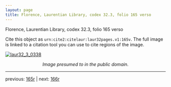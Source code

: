 ```yaml
---
layout: page
title: Florence, Laurentian Library, codex 32.3, folio 165 verso
---
```


Florence, Laurentian Library, codex 32.3, folio 165 verso

Cite this object as `urn:cite2:citelaur:laur32pages.v1:165v`.  The full image is linked to a citation tool you can use to cite regions of the image.

[![laur32_3_0338](http://www.homermultitext.org/iipsrv?IIIF=/project/homer/pyramidal/deepzoom/citelaur/laur32imgs/v1/laur32_3_0338.tif/full/800,/0/default.jpg)](http://www.homermultitext.org/ict2/?urn=urn:cite2:citelaur:laur32imgs.v1:laur32_3_0338) 

<p style="text-align: center; font-style: italic;">Image presumed to in the public domain.</p>

---

previous: [165r](../165r/) | next: [166r](../166r/)